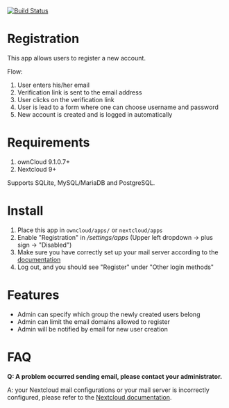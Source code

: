 [![Build Status](https://travis-ci.org/pellaeon/registration.svg?branch=master)](https://travis-ci.org/pellaeon/registration)

# Registration
This app allows users to register a new account.

Flow:

1. User enters his/her email
2. Verification link is sent to the email address
3. User clicks on the verification link
4. User is lead to a form where one can choose username and password
5. New account is created and is logged in automatically

# Requirements
1. ownCloud 9.1.0.7+
2. Nextcloud 9+

Supports SQLite, MySQL/MariaDB and PostgreSQL.

# Install
1. Place this app in `owncloud/apps/` or `nextcloud/apps`
2. Enable "Registration" in */settings/apps* (Upper left dropdown -> plus sign -> "Disabled")
3. Make sure you have correctly set up your mail server according to the [documentation](https://docs.nextcloud.com/server/11/admin_manual/configuration_server/email_configuration.html)
4. Log out, and you should see "Register" under "Other login methods"

# Features

- Admin can specify which group the newly created users belong
- Admin can limit the email domains allowed to register
- Admin will be notified by email for new user creation

# FAQ

**Q: A problem occurred sending email, please contact your administrator.**

A: your Nextcloud mail configurations or your mail server is incorrectly configured, please refer to the [Nextcloud documentation](https://docs.nextcloud.com/server/11/admin_manual/configuration_server/email_configuration.html).
